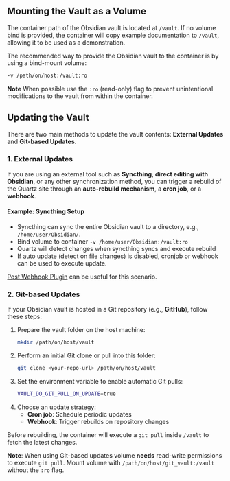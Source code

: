 ## Mounting the Vault as a Volume

The container path of the Obsidian vault is located at `/vault`. If no volume bind is provided, the container will copy example documentation to `/vault`, allowing it to be used as a demonstration.

The recommended way to provide the Obsidian vault to the container is by using a bind-mount volume:

```sh
-v /path/on/host:/vault:ro
```

**Note**
When possible use the `:ro` (read-only) flag to prevent unintentional modifications to the vault from within the container.

## Updating the Vault

There are two main methods to update the vault contents: **External Updates** and **Git-based Updates**.

### 1. External Updates

If you are using an external tool such as **Syncthing**, **direct editing with Obsidian**, or any other synchronization method, you can trigger a rebuild of the Quartz site through an **auto-rebuild mechanism**, a **cron job**, or a **webhook**.

#### Example: Syncthing Setup

- Syncthing can sync the entire Obsidian vault to a directory, e.g., `/home/user/Obsidian/`.
- Bind volume to container `-v /home/user/Obsidian:/vault:ro`
- Quartz will detect changes when syncthing syncs and execute rebuild
- If auto update (detect on file changes) is disabled, cronjob or webhook can be used to execute update. 

[Post Webhook Plugin](https://github.com/Masterb1234/obsidian-post-webhook/) can be useful for this scenario.

### 2. Git-based Updates

If your Obsidian vault is hosted in a Git repository (e.g., **GitHub**), follow these steps:

1. Prepare the vault folder on the host machine:
   ```sh
   mkdir /path/on/host/vault
   ````
2. Perform an initial Git clone or pull into this folder:
   ```sh
   git clone <your-repo-url> /path/on/host/vault
   ```
3. Set the environment variable to enable automatic Git pulls:
   ```sh
   VAULT_DO_GIT_PULL_ON_UPDATE=true
   ```
4. Choose an update strategy:
   - **Cron job**: Schedule periodic updates
   - **Webhook**: Trigger rebuilds on repository changes

Before rebuilding, the container will execute a `git pull` inside `/vault` to fetch the latest changes.

**Note**:
When using Git-based updates volume **needs** read-write permissions to execute `git pull`. Mount volume with `/path/on/host/git_vault:/vault` without the `:ro` flag.